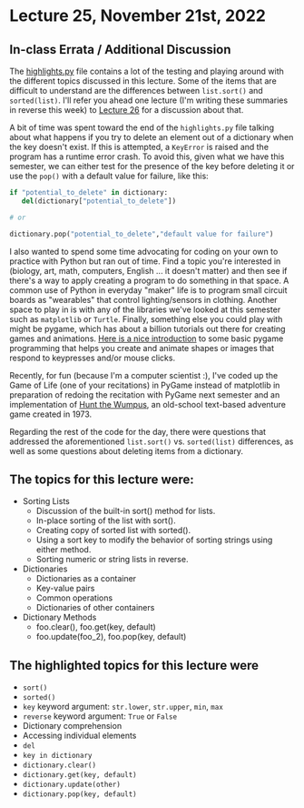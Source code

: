 # Lecture 25, November 21st, 2022

## In-class Errata / Additional Discussion

The [highlights.py](highlights.py) file contains a lot of the testing and playing around with the different topics discussed in this lecture. Some of the items that are difficult to understand are the differences between `list.sort()` and `sorted(list)`. I'll refer you ahead one lecture (I'm writing these summaries in reverse this week) to [Lecture 26](../Lecture_26/README.md) for a discussion about that.

A bit of time was spent toward the end of the `highlights.py` file talking about what happens if you try to delete an element out of a dictionary when the key doesn't exist.  If this is attempted, a `KeyError` is raised and the program has a runtime error crash. To avoid this, given what we have this semester, we can either test for the presence of the key before deleting it or use the `pop()` with a default value for failure, like this:

```python
if "potential_to_delete" in dictionary:
   del(dictionary["potential_to_delete"])

# or

dictionary.pop("potential_to_delete","default value for failure")
```

I also wanted to spend some time advocating for coding on your own to practice with Python but ran out of time. Find a topic you're interested in (biology, art, math, computers, English ... it doesn't matter) and then see if there's a way to apply creating a program to do something in that space. A common use of Python in everyday "maker" life is to program small circuit boards as "wearables" that control lighting/sensors in clothing.  Another space to play in is with any of the libraries we've looked at this semester such as `matplotlib` or `Turtle`. Finally, something else you could play with might be pygame, which has about a billion tutorials out there for creating games and animations. [Here is a nice introduction](https://nerdparadise.com/programming/pygame) to some basic pygame programming that helps you create and animate shapes or images that respond to keypresses and/or mouse clicks.

Recently, for fun (because I'm a computer scientist :), I've coded up the Game of Life (one of your recitations) in PyGame instead of matplotlib in preparation of redoing the recitation with PyGame next semester and an implementation of [Hunt the Wumpus](https://en.wikipedia.org/wiki/Hunt_the_Wumpus), an old-school text-based adventure game created in 1973.

Regarding the rest of the code for the day, there were questions that addressed the aforementioned `list.sort()` vs. `sorted(list)` differences, as well as some questions about deleting items from a dictionary.

## The topics for this lecture were:

* Sorting Lists
	* Discussion of the built-in sort() method for lists.
	* In-place sorting of the list with sort().
	* Creating copy of sorted list with sorted().
	* Using a sort key to modify the behavior of sorting strings using either method.
	* Sorting numeric or string lists in reverse.
* Dictionaries
	* Dictionaries as a container
	* Key-value pairs
	* Common operations
	* Dictionaries of other containers
* Dictionary Methods
	* foo.clear(), foo.get(key, default)
	* foo.update(foo_2), foo.pop(key, default)

## The highlighted topics for this lecture were

* `sort()`
* `sorted()`
* `key` keyword argument: `str.lower`, `str.upper`, `min`, `max` 
* `reverse` keyword argument: `True` or `False`
* Dictionary comprehension
* Accessing individual elements
* `del`
* `key in dictionary`
* `dictionary.clear()`
* `dictionary.get(key, default)`
* `dictionary.update(other)`
* `dictionary.pop(key, default)`
